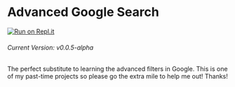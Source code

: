 # Advanced Google Search
[![Run on Repl.it](https://repl.it/badge/github/AdvaitThePro/AdvancedGoogleSearch)](https://repl.it/github/AdvaitThePro/AdvancedGoogleSearch)<br>
###### Current Version: v0.0.5-alpha <br>
The perfect substitute to learning the advanced filters in Google. This is one of my past-time projects so please go the extra mile to help me out! Thanks!